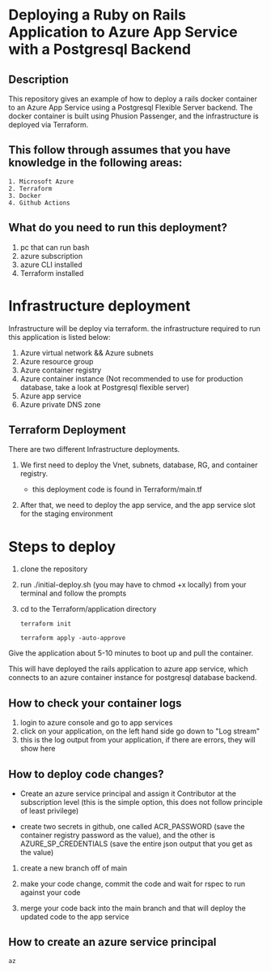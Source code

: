 # Deploying a Ruby on Rails Application to Azure App Service with a Postgresql Backend 
## Description 
This repository gives an example of how to deploy a rails docker container to an Azure App Service using a Postgresql Flexible Server backend. The docker container is built using Phusion Passenger, and the infrastructure is deployed via Terraform.
## This follow through assumes that you have knowledge in the following areas: 
    1. Microsoft Azure 
    2. Terraform 
    3. Docker 
    4. Github Actions

## What do you need to run this deployment?
1. pc that can run bash 
2. azure subscription
3. azure CLI installed 
4. Terraform installed


# Infrastructure deployment 

Infrastructure will be deploy via terraform. the infrastructure required to run this application is listed below: 
1. Azure virtual network && Azure subnets 
2. Azure resource group 
3. Azure container registry 
4. Azure container instance (Not recommended to use for production database, take a look at Postgresql flexible server)
5. Azure app service 
6. Azure private DNS zone 


## Terraform Deployment 

There are two different Infrastructure deployments.
1. We first need to deploy the Vnet, subnets, database, RG, and container registry.
    - this deployment code is found in Terraform/main.tf 

2. After that, we need to deploy the app service, and the app service slot for the staging environment

# Steps to deploy 
1. clone the repository 

2. run ./initial-deploy.sh (you may have to chmod +x locally) from your terminal and follow the prompts 


4. cd to the Terraform/application directory

   ``` terraform init ```

   ``` terraform apply -auto-approve ```

Give the application about 5-10 minutes to boot up and pull the container.

This will have deployed the rails application to azure app service, which connects to an azure container instance for postgresql database backend.

## How to check your container logs 
1. login to azure console and go to app services
2. click on your application, on the left hand side go down to "Log stream"
3. this is the log output from your application, if there are errors, they will show here



## How to deploy code changes?
- Create an azure service principal and assign it Contributor at the subscription level (this is the simple option, this does not follow principle of least privilege)

- create two secrets in github, one called ACR_PASSWORD (save the container registry password as the value), and the other is AZURE_SP_CREDENTIALS (save the entire json output that you get as the value)

1. create a new branch off of main

2. make your code change, commit the code and wait for rspec to run against your code

3. merge your code back into the main branch and that will deploy the updated code to the app service


## How to create an azure service principal 
```az  ```
